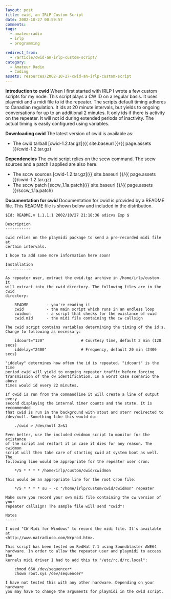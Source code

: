 ```yaml
---
layout: post
title: cwid, an IRLP Custom Script
date: 2002-10-27 00:59:57
comments: 
tags:
  - amateurradio
  - irlp
  - programming

redirect_from:
  - /article/cwid-an-irlp-custom-script/
category:
  - Amateur Radio
  - Coding
assets: resources/2002-10-27-cwid-an-irlp-custom-script
---
```


**Introduction to cwid**
When I first started with IRLP I wrote a few custom scripts for my node. This script plays a CW ID on a regular basis. It uses playmidi and a midi file to id the repeater. The scripts default timing adheres to Canadian regulation. It ids at 20 minute intervals, but yields to ongoing conversations for up to an additional 2 minutes. It only ids if there is activity on the repeater. It will not id during extended periods of inactivity. The actual timing is easily configured using variables.

**Downloading cwid**
The latest version of cwid is available as:

* The cwid tarball [cwid-1.2.tar.gz]({{ site.baseurl }}/{{ page.assets }}/cwid-1.2.tar.gz)

**Dependencies**
The cwid script relies on the sccw command. The sccw sources and a patch I applied are also here.

* The sccw sources [cwid-1.2.tar.gz]({{ site.baseurl }}/{{ page.assets }}/cwid-1.2.tar.gz)
* The sccw patch [sccw_1.1a.patch]({{ site.baseurl }}/{{ page.assets }}/sccw_1.1a.patch)

**Documentation for cwid**
Documentation for cwid is provided by a README file. This README file is shown below and included in the distribution.

    $Id: README,v 1.1.1.1 2002/10/27 21:18:36 adicvs Exp $
    
    Description
    -----------
    
    cwid relies on the playmidi package to send a pre-recorded midi file at
    certain intervals.
    
    I hope to add some more information here soon!
    
    Installation
    ------------
    
    As repeater user, extract the cwid.tgz archive in /home/irlp/custom. It 
    will extract into the cwid directory. The following files are in the cwid 
    directory:
    
        README        - you're reading it
        cwid          - the main script which runs in an endless loop
        cwidmon       - a script that checks for the existance of cwid
        cwid.mid      - the midi file containing the cw callsign
    
    The cwid script contains variables determining the timing of the id's.
    Change to following as necessary:
    
        idcourt="120"                # Courtesy time, default 2 min (120 secs)
        iddelay="2400"               # Frequency, default 20 min (2400 secs)
    
    "iddelay" determines how often the id is repeated. "idcourt" is the time
    period cwid will yield to ongoing repeater traffic before forcing
    transmission of the cw identification. In a worst case scenario the above
    times would id every 22 minutes.
    
    If cwid is run from the commandline it will create a line of output every
    second displaying the internal timer counts and the state. It is recommended
    that cwid is run in the background with stout and sterr redirected to
    /dev/null. Something like this would do:
    
        ./cwid > /dev/null 2>&1
    
    Even better, use the included cwidmon script to monitor for the existance
    of the script and restart it in case it dies for any reason. The cwidmon
    script will then take care of starting cwid at system boot as well. The
    following line would be appropriate for the repeater user cron:
    
        */5 * * * * /home/irlp/custom/cwid/cwidmon
    
    This would be an appropriate line for the root cron file:
    
        */5 * * * * su - -c "/home/irlp/custom/cwid/cwidmon" repeater
    
    Make sure you record your own midi file containing the cw version of your
    repeater callsign! The sample file will send "cwid"!
    
    Notes
    -----
    
    I used "CW Midi for Windows" to record the midi file. It's available at
    <http://www.natradioco.com/Nrprod.htm>.
    
    This script has been tested on RedHat 7.1 using Soundblaster AWE64 
    hardware. In order to allow the repeater user and playmidi to access the
    kernels midi driver I had to add this to "/etc/rc.d/rc.local":
    
        chmod 660 /dev/sequencer*
        chown root.sys /dev/sequencer*
    
    I have not tested this with any other hardware. Depending on your hardware
    you may have to change the arguments for playmidi in the cwid script.
